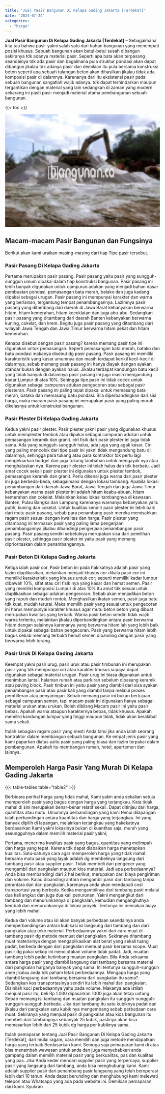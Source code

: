 ```yaml
---
title: "Jual Pasir Bangunan Di Kelapa Gading Jakarta [Terdekat]"
date: "2024-07-24"
categories: 
  - "harga"
---
```


**Jual Pasir Bangunan Di Kelapa Gading Jakarta \[Terdekat\]** – Sebagaimana kita tau bahwa pasir yakni salah satu dari bahan bangunan yang menempati posisi khusus. Sebuah bangunan akan betul-betul susah dibangun sekiranya tdk adanya material pasir. Seperti apa bata akan terpasang seandainya tdk ada pasir dan bagaimana pula struktur pondasi akan dapat dibangun jikalau tdk adanya pasir dan demikian itu pula bersama konstruksi beton seperti apa sebuah tulangan beton akan dihasilkan jikalau tidak ada komposisi pasir di dalamnya. Karenanya dari itu eksistensi pasir pada sebuah bangunan sangatlah wajib adanya. tdk dapat terhindarkan maupun tergantikan dengan material yang lain sedangkan di zaman yang modern sekarang ini pasti pasir menjadi material utama pembangunan sebuah bangunan.

{{< toc >}}

![Jual Pasir Bangunan Di Kelapa Gading Jakarta [Terdekat]](/images/jual-pasir-bangunan-42.png)

## Macam-macam Pasir Bangunan dan Fungsinya

Berikut akan kami uraikan masing-masing dari tiap Tipe pasir tersebut.

### Pasir Pasang Di Kelapa Gading Jakarta

Pertama merupakan pasir pasang. Pasir pasang yaitu pasir yang sungguh-sungguh umum dipakai dalam tiap konstruksi bangunan. Pasir pasang ini lebih banyak digunakan untuk campuran adukan yang menjadi bahan dasar pembuatan pondasi, pemasangan bata merah, batako dan juga kadang dipakai sebagai urugan. Pasir pasang ini mempunyai karakter dan warna yang berlainan, tergantung tempat penambangannya. Lazimnya pasir pasang yang ditambang dari daerah di Jawa Barat kebanyakan berwarna hitam, hitam kemerahan, hitam kecoklatan dan juga abu-abu. Sedangkan pasir pasang yang ditambang dari daerah Banten kebanyakan berwarna kuning, cokelat, dan krem. Begitu juga pasir pasang yang ditambang dari wilayah Jawa Tengah dan Jawa Timur berwarna hitam pekat dan hitam kemerahan.

Kenapa disebut dengan pasir pasang? karena memang pasir tipe ini digunakan untuk pemasangan. Seperti pemasangan bata merah, batako dan batu pondasi makanya disebut dg pasir pasang. Pasir pasang ini memiliki karakteristik yang kasar umumnya dan masih terdapat kerikil kecil-kecil di dalamnya, sebab memang pasir pasang ini hanya diayak dengan ayakan standar bukan dengan ayakan halus. Jikalau terdapat kandungan batu kecil yang tidak banyak di dalamnya pasir pasang ini juga masih mengandung kadar Lumpur di atas 10%. Sehingga tipe pasir ini tidak cocok untuk digunakan sebagai campuran adukan pengecoran atau sebagai pasir plesteran. Pasir pasang ini paling tepat dipakai untuk memasang bata merah, batako dan memasang batu pondasi. Bila diperbandingkan dari sisi harga, maka macam pasir pasang ini merupakan pasir yang paling murah dikelasnya untuk konstruksi bangunan.

### Pasir Plester Di Kelapa Gading Jakarta

Kedua yakni pasir plester. Pasir plester yakni pasir yang digunakan khusus untuk memplester tembok atau dipakai sebagai campuran adukan untuk pemasangan keramik dan granit. ciri fisik dari pasir plester ini juga tidak sama. Ada yang sungguh-sungguh halus, ada juga yang agak kasar. Ciri yang paling mencolok dari tipe pasir ini yakni tidak mengandung batu di dalamnya, sehingga para tukang atau para kontraktor tdk perlu lagi mengeluarkan budget dan juga tukang tambahan untuk mengayak nya atau menghaluskan nya. Karena pasir plester ini telah halus dan tdk berbatu. Jadi amat cocok sekali pasir plester ini digunakan untuk plester tembok, pemasangan keramik dan granit. Perlu dikenal juga warna dari pasir plester ini juga berbeda-beda, sebagaimana dengan lokasi tambang. Apabila lokasi penambangan dari daerah Jawa Barat, Jawa Tengah dan juga Jawa Timur kebanyakan warna pasir plester ini adalah hitam keabu-abuan, hitam kemerahan dan cokelat. Melainkan kalau lokasi tambangnya di kawasan Banten, Pulau Bangka dan Lampung karenanya warnanya kebanyakan yaitu putih, kuning dan cokelat. Untuk kualitas sendiri pasir plester ini lebih baik dari mutu pasir pasang, sebab para penambang pasir mereka memisahkan ragam pasir sesuai dengan kwalitas dan harga. Pasir plester yang ditambang ini termasuk pasir yang paling lama pengerjaan penambangannya jikalau dibandingi pengerjaan penambangan pasir pasang. Pasir pasang sendiri sebetulnya merupakan sisa dari pemilihan pasir plester, sehingga pasir plester ini yaitu pasir yang memang diprioritaskan dalam penambangannya.

### Pasir Beton Di Kelapa Gading Jakarta

Ketiga ialah pasir cor. Pasir beton ini pada hakikatnya adalah pasir yang lazim diaplikasikan, melainkan menjadi khusus cor dikala pasir cor ini memiliki karakteristik yang khusus untuk cor; seperti memiliki kadar lumpur dibawah 10%, sifat atau ciri fisik nya yang kasar dan hemat semen. Pasir yang memiliki komposisi Lumpur di atas 10% itu amat tdk sesuai untuk diaplikasikan sebagai adukan pengecoran. Sebab akan menjadikan beton yang rapuh dan mudah rontok. Menghasilkan ikatan semen, pasir juga batu tdk kuat, mudah terurai. Maka memilih pasir yang sesuai untuk pengecoran ini harus mempunyai karakter khusus agar mutu beton beton yang dibuat merupakan kwalitas yang terbaik. Warna pasir beton sendiri tidak wajib warna tertentu, melainkan jikalau diperbandingkan antara pasir berwarna hitam dengan selainnya karenanya yang berwarna hitam lah yang lebih baik untuk dipakai sebagai bahan pengecoran. Pasir yang berwarna hitam lebih bagus sebab memang terbukti hemat semen dibanding dengan pasir yang berwarna lebih terang.

### Pasir Uruk Di Kelapa Gading Jakarta

Keempat yakni pasir urug. pasir uruk atau pasir timbunan ini merupakan pasir yang tdk mempunyai ciri atau karakter khusus supaya dapat digunakan sebagai material urugan. Pasir urug ini biasa digunakan untuk menimbun lantai, halaman rumah atau parkiran sebelum dipasang keramik atau paving block. Pasir timbun ini yaitu pasir yang diambil dari sisa ayakan penambangan pasir atau pasir kali yang diambil tanpa melalui proses pemfilteran atau penyaringan. Sebab memang pasir ini bukan bertujuan sebagai campuran semen, tapi macam pasir ini digunakan hanya sebagai material urukan atau urukan. Boleh dibilang Macam pasir ini yaitu pasir bebas. Apakah warna ataupun karakternya bebas, tidak khusus. Apakah memiliki kandungan lumpur yang tinggi maupun tidak, tidak akan berakibat sama sekali.

Itulah sebagian ragam pasir yang mesti Anda tahu jika anda ialah seorang kontraktor dalam membangun sebuah bangunan. Ke empat jenis pasir yang kami paparkan diatas yaitu pasir yang paling biasa dan lazim terpakai dalam pembangunan. Apakah itu membangun rumah, hotel, apartemen dan lainnya.

## Memperoleh Harga Pasir Yang Murah Di Kelapa Gading Jakarta

{{< table-tables table="table2" >}}

Berbicara perihal harga yang tidak mahal, Kami yakin anda sekalian setuju memperoleh pasir yang bagus dengan harga yang terjangkau. Kata tidak mahal di sini merupakan benar-benar relatif sekali. Dapat ditinjau dari harga, quantitas atau mutu. Umumnya perbandingan yang kami temui dilapangan ialah perbandingan antara kuantitas dan harga yang terjangkau. Ini yang banyak dipilih di lapangan, melainkan terjangkau yang hakekatnya berdasarkan Kami yakni lokasinya bukan di kuantitas saja. murah yang sesungguhnya dalam memilih material pasir yakni;

Pertama, menerima kwalitas pasir yang bagus, quantitas yang melimpah dan harga yang tepat. Karena tdk dapat diabaikan harga menetapkan kualitas. Satu-satunya cara agar memperoleh harga yang tidak mahal bersama mutu pasir yang layak adalah dg membelinya langsung dari tambang pasir atau supplier pasir. Tidak membeli dari pengecer yang mengambil dari pangkalan maupun kios material. Jadi apa perbedaannya? Anda bisa membandingi dari 2 hal berikut; merupakan dari biaya pengiriman dan volume. Kalau dibandingi antara mengambil pasir dari tambang tanpa perantara dan dari pangkalan, karenanya anda akan mendapati cost transportasi yang berbeda. Ketika mengambilnya dari tambang pasti melalui dua kali angkut dan juga dua kali penurunan. Yakni mengangkut dari tambang dan menurunkannya di pangkalan, kemudian mengangkutnya kembali dan menurunkannya di lokasi proyek. Tentunya ini memakan biaya yang lebih mahal.

Kedua dari volume atau isi akan banyak perbedaan seandainya anda memperbandingkan antara kubikasi isi langsung dari tambang dan dari pangkalan atau toko material. Perbedaannya yakni dari cara muat di tambang pasir dg metode memuat dari pangkalan. Sekiranya ditambang muat materialnya dengan mengaplikasikan alat berat yang sekali tuang padat, berbeda dengan dari pangkalan memuat pasir bersama scope. Muat pasir dg pakai sekop ini menciptakan volume tidak padat. Jadi, muatan tambang lebih padat ketimbang muatan pangkalan. Bila Anda seksama antara harga pasir yang diambil langsung dari tambang bersama material dari pangkalan harganya banyak yang sama. Ini tentunya sungguh-sungguh aneh jikalau anda tdk paham letak perbedaannya. Mengapa harga yang diambil langsung dari tambang bersama dari pangkalan itu sama?. Sedangkan kos transportasinya sendiri itu lebih mahal dari pangkalan. Disinilah kuci perbedaannya yaitu pada volume. Makanya ada istilah menjual pasir itu, beli Rp 1.000 dipasarkan 1000 juga akan tetap untung. Sebab memang isi tambang dan muatan pangkalan itu sungguh-sungguh-sungguh-sungguh berbeda. Jika dari tambang itu satu kubiknya padat dan jikalau dari pangkalan satu kubik nya mengembang sebab perbedaan cara muat. Sekiranya yang menjual pasir di pangkalan atau kios bangunan itu membeli dari tambangnya sebanyak 25 kubik, pastinya akan bisa memasarkan lebih dari 25 kubik dg harga per kubiknya sama.

Itulah pemaparan tentang Jual Pasir Bangunan Di Kelapa Gading Jakarta \[Terdekat\], dari mulai ragam, cara memilih dan juga metode mendapatkan harga yang terbaik Berdasarkan kami. Semoga saja pemaparan kami di atas bisa menambah wawasan untuk anda dan juga menyebabkan anda gampang dalam memilih material pasir yang berkualitas, pas dan kualitas yang pas. Jika Anda keder mencari supplier pasir yang terpercaya, supplier pasir yang langsung dari tambang, anda bisa menghubungi kami. Kami adalah supplier pasir dari penambang pasir langsung yang telah beroperasi lebih dari 10 tahun. Anda dapat berunding dan menghubungi kami melewati telepon atau Whatsapp yang ada pada website ini. Demikian pemaparan dari kami. Syukran
